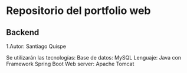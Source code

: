 # Repositorio del portfolio web
## Backend

1.Autor: Santiago Quispe

Se utilizarán las tecnologías:
Base de datos: MySQL
Lenguaje: Java con Framework Spring Boot
Web server: Apache Tomcat
